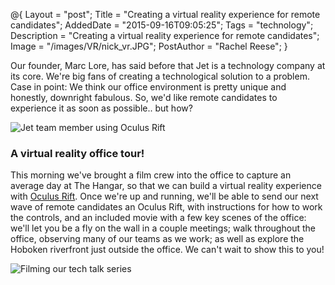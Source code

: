 @{
    Layout = "post";
    Title = "Creating a virtual reality experience for remote candidates";
    AddedDate = "2015-09-16T09:05:25";
    Tags = "technology";
    Description = "Creating a virtual reality experience for remote candidates";
    Image = "/images/VR/nick_vr.JPG";
    PostAuthor = "Rachel Reese";
}

Our founder, Marc Lore, has said before that Jet is a technology company at its core. We're big fans of creating a technological solution to a problem. Case in point: We think our office environment is pretty unique and honestly, downright fabulous. So, we'd like remote candidates to experience it as soon as possible.. but how? 

![Jet team member using Oculus Rift](/images/VR/nick_vr.JPG)

<!-- more --> 

### A virtual reality office tour! 

This morning we've brought a film crew into the office to capture an average day at The Hangar, so that we can build a virtual reality experience with [Oculus Rift](https://www.oculus.com/en-us/rift/). Once we're up and running, we'll be able to send our next wave of remote candidates an Oculus Rift, with instructions for how to work the controls, and an included movie with a few key scenes of the office: we'll let you be a fly on the wall in a couple meetings; walk throughout the office, observing many of our teams as we work; as well as explore the Hoboken riverfront just outside the office. We can't wait to show this to you! 

![Filming our tech talk series](/images/VR/filmingTT.JPG)
